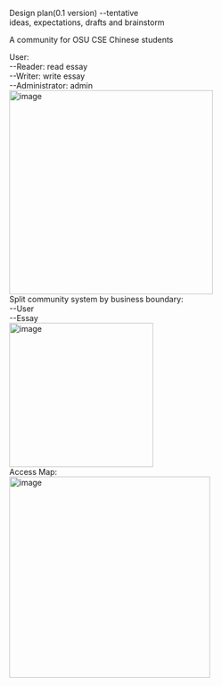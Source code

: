 Design plan(0.1 version)  --tentative  
ideas, expectations, drafts and brainstorm  

A community for OSU CSE Chinese students  

User:   
--Reader: read essay  
--Writer: write essay  
--Administrator: admin  
<img width="365" alt="image" src="https://github.com/user-attachments/assets/f2c21418-560b-4ab7-a7e6-572e9a49aa4f" />  
Split community system by business boundary:  
--User  
--Essay  
<img width="258" alt="image" src="https://github.com/user-attachments/assets/ca5e9d4f-38ae-4a31-892f-6d0f080d59a4" />  
Access Map:  
<img width="360" alt="image" src="https://github.com/user-attachments/assets/18be5853-e7b9-4c82-b380-ca758a495efa" />


